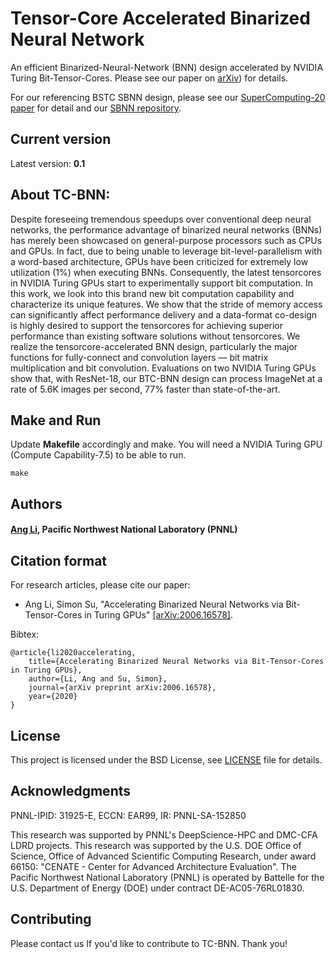 # Tensor-Core Accelerated Binarized Neural Network
An efficient Binarized-Neural-Network (BNN) design accelerated by 
NVIDIA Turing Bit-Tensor-Cores. 
Please see our paper on [arXiv](https://arxiv.org/abs/2006.16578)) for details.

For our referencing BSTC SBNN design, please see our [SuperComputing-20 paper](https://dl.acm.org/doi/10.1145/3295500.3356169) for detail and our [SBNN repository](https://github.com/uuudown/SBNN).

## Current version

Latest version: **0.1**

## About TC-BNN:

Despite foreseeing tremendous speedups over conventional deep neural networks, the performance advantage of binarized neural networks (BNNs) has merely been showcased on general-purpose processors such as CPUs and GPUs. In fact, due to being unable to leverage bit-level-parallelism with a word-based architecture, GPUs have been criticized for extremely low utilization (1%) when executing BNNs. Consequently, the latest tensorcores in NVIDIA Turing GPUs start to experimentally support bit computation. In this work, we look into this brand new bit computation capability and characterize its unique features. We show that the stride of memory access can significantly affect performance delivery and a data-format co-design is highly desired to support the tensorcores for achieving superior performance than existing software solutions without tensorcores. We realize the tensorcore-accelerated BNN design, particularly the major functions for fully-connect and convolution layers — bit matrix multiplication and bit convolution. Evaluations on two NVIDIA Turing GPUs show that, with ResNet-18, our BTC-BNN design can process ImageNet at a rate of 5.6K images per second, 77% faster than state-of-the-art.

## Make and Run
Update **Makefile** accordingly and make. You will need a NVIDIA Turing GPU (Compute Capability-7.5) to be able to run.
```text
make
```

## Authors 

#### [Ang Li](http://www.angliphd.com/), Pacific Northwest National Laboratory (PNNL)

## Citation format

For research articles, please cite our paper:

- Ang Li, Simon Su, "Accelerating Binarized Neural Networks via Bit-Tensor-Cores in Turing GPUs" [[arXiv:2006.16578]](https://arxiv.org/abs/2006.16578).

Bibtex:
```text
@article{li2020accelerating,
    title={Accelerating Binarized Neural Networks via Bit-Tensor-Cores in Turing GPUs},
    author={Li, Ang and Su, Simon},
    journal={arXiv preprint arXiv:2006.16578},
    year={2020}
}

```

## License

This project is licensed under the BSD License, see [LICENSE](LICENSE) file for details.

## Acknowledgments

PNNL-IPID: 31925-E, ECCN: EAR99, IR: PNNL-SA-152850

This research was supported by PNNL's DeepScience-HPC and DMC-CFA LDRD projects. This research was supported by the U.S. DOE Office of Science, Office of Advanced Scientific Computing Research, under award 66150: "CENATE - Center for Advanced Architecture Evaluation". The Pacific Northwest National Laboratory (PNNL) is operated by Battelle for the U.S. Department of Energy (DOE) under contract DE-AC05-76RL01830. 

## Contributing

Please contact us If you'd like to contribute to TC-BNN. Thank you!
